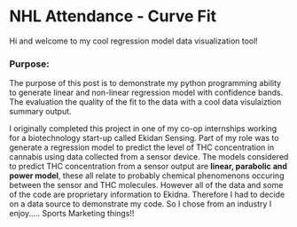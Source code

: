 # NHL Attendance - Curve Fit

Hi and welcome to my cool regression model data visualization tool!

### Purpose:

The purpose of this post is to demonstrate my python programming ability to generate linear and non-linear regression model with confidence bands. The evaluation the quality of the fit to the data with a cool data visulaiztion summary output.

I originally completed this project in one of my co-op internships working for a biotechnology start-up called Ekidan Sensing. Part of my role was to generate a regression model to predict the level of THC concentration in cannabis using data collected from a sensor device. The models considered to predict THC concentration from a sensor output are **linear, parabolic and power model**, these all relate to probably chemical phenomenons occuring between the sensor and THC molecules.  However all of the data and some of the code are proprietary information to Ekidna. Therefore I had to decide on a data source to demonstrate my code. So I chose from an industry I enjoy..... Sports Marketing things!!
